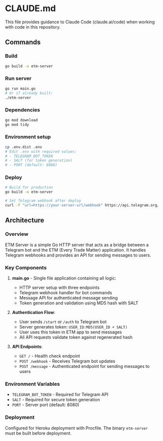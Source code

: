 # CLAUDE.md

This file provides guidance to Claude Code (claude.ai/code) when working with code in this repository.

## Commands

### Build
```bash
go build -o etm-server
```

### Run server
```bash
go run main.go
# Or if already built:
./etm-server
```

### Dependencies
```bash
go mod download
go mod tidy
```

### Environment setup
```bash
cp .env.dist .env
# Edit .env with required values:
# - TELEGRAM_BOT_TOKEN
# - SALT (for token generation)
# - PORT (default: 8080)
```

### Deploy
```bash
# Build for production
go build -o etm-server

# Set Telegram webhook after deploy
curl -F "url=https://your-server-url/webhook" https://api.telegram.org/bot<YOUR_BOT_TOKEN>/setWebhook
```

## Architecture

### Overview
ETM Server is a simple Go HTTP server that acts as a bridge between a Telegram bot and the ETM (Every Trade Matter) application. It handles Telegram webhooks and provides an API for sending messages to users.

### Key Components

1. **main.go** - Single file application containing all logic:
   - HTTP server setup with three endpoints
   - Telegram webhook handler for bot commands
   - Message API for authenticated message sending
   - Token generation and validation using MD5 hash with SALT

2. **Authentication Flow**:
   - User sends `/start` or `/auth` to Telegram bot
   - Server generates token: `USER_ID:MD5(USER_ID + SALT)`
   - User uses this token in ETM app to send messages
   - All API requests validate token against regenerated hash

3. **API Endpoints**:
   - `GET /` - Health check endpoint
   - `POST /webhook` - Receives Telegram bot updates
   - `POST /message` - Authenticated endpoint for sending messages to users

### Environment Variables
- `TELEGRAM_BOT_TOKEN` - Required for Telegram API
- `SALT` - Required for secure token generation
- `PORT` - Server port (default: 8080)

### Deployment
Configured for Heroku deployment with Procfile. The binary `etm-server` must be built before deployment.